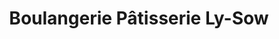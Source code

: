 ---
title: "Boulangerie Pâtisserie Ly-Sow"
url: /plerin/boulangerie-patisserie-ly-sow/
shop: boulangerie
---